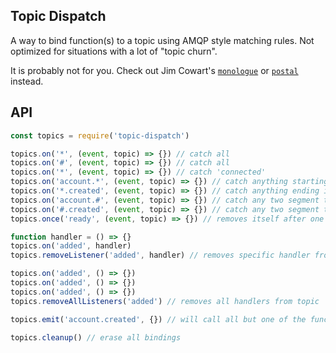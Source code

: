 ## Topic Dispatch

A way to bind function(s) to a topic using AMQP style matching rules. Not optimized for situations with a lot of "topic churn".

It is probably not for you. Check out Jim Cowart's [`monologue`](https://github.com/ifandelse/monologue) or [`postal`](https://github.com/ifandelse/postal) instead.

## API

```js
const topics = require('topic-dispatch')

topics.on('*', (event, topic) => {}) // catch all
topics.on('#', (event, topic) => {}) // catch all
topics.on('*', (event, topic) => {}) // catch 'connected'
topics.on('account.*', (event, topic) => {}) // catch anything starting with 'account'
topics.on('*.created', (event, topic) => {}) // catch anything ending in .created'
topics.on('account.#', (event, topic) => {}) // catch any two segment topic beginning with `account`
topics.on('#.created', (event, topic) => {}) // catch any two segment topic ending with `created`
topics.once('ready', (event, topic) => {}) // removes itself after one even is received

function handler = () => {}
topics.on('added', handler)
topics.removeListener('added', handler) // removes specific handler from a topic

topics.on('added', () => {})
topics.on('added', () => {})
topics.on('added', () => {})
topics.removeAllListeners('added') // removes all handlers from topic

topics.emit('account.created', {}) // will call all but one of the functions listed above

topics.cleanup() // erase all bindings
```